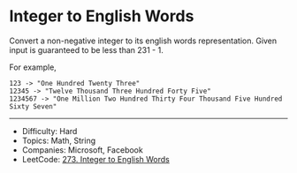 # Integer to English Words

Convert a non-negative integer to its english words representation. Given input is guaranteed to be less than 231 - 1.

For example,
```
123 -> "One Hundred Twenty Three"
12345 -> "Twelve Thousand Three Hundred Forty Five"
1234567 -> "One Million Two Hundred Thirty Four Thousand Five Hundred Sixty Seven"
```

---

* Difficulty: Hard
* Topics: Math, String
* Companies: Microsoft, Facebook
* LeetCode: [273. Integer to English Words](https://leetcode.com/problems/integer-to-english-words/description/)
